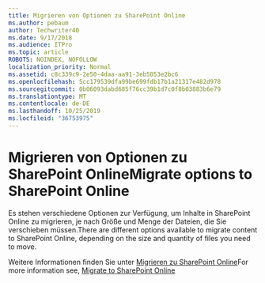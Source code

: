 ```yaml
---
title: Migrieren von Optionen zu SharePoint Online
ms.author: pebaum
author: Techwriter40
ms.date: 9/17/2018
ms.audience: ITPro
ms.topic: article
ROBOTS: NOINDEX, NOFOLLOW
localization_priority: Normal
ms.assetid: c8c339c9-2e50-4daa-aa91-3eb5053e2bc6
ms.openlocfilehash: 5cc179539dfa99be699fdb17b1a21317e482d978
ms.sourcegitcommit: 0b06093dabd685f76cc39b1d7c0f8b03883b6e79
ms.translationtype: MT
ms.contentlocale: de-DE
ms.lasthandoff: 10/25/2019
ms.locfileid: "36753975"
---
```

# <a name="migrate-options-to-sharepoint-online"></a><span data-ttu-id="56ac0-102">Migrieren von Optionen zu SharePoint Online</span><span class="sxs-lookup"><span data-stu-id="56ac0-102">Migrate options to SharePoint Online</span></span>

<span data-ttu-id="56ac0-103">Es stehen verschiedene Optionen zur Verfügung, um Inhalte in SharePoint Online zu migrieren, je nach Größe und Menge der Dateien, die Sie verschieben müssen.</span><span class="sxs-lookup"><span data-stu-id="56ac0-103">There are different options available to migrate content to SharePoint Online, depending on the size and quantity of files you need to move.</span></span>
  
<span data-ttu-id="56ac0-104">Weitere Informationen finden Sie unter [Migrieren zu SharePoint Online](https://go.microsoft.com/fwlink/?linkid-2022029)</span><span class="sxs-lookup"><span data-stu-id="56ac0-104">For more information see, [Migrate to SharePoint Online](https://go.microsoft.com/fwlink/?linkid-2022029)</span></span>
  

